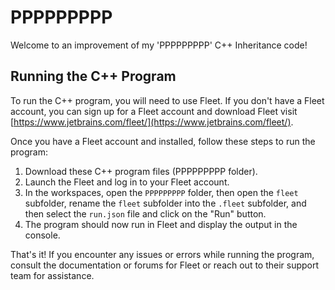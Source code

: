 # PPPPPPPPP

Welcome to an improvement of my 'PPPPPPPPP' C++ Inheritance code!

## Running the C++ Program

To run the C++ program, you will need to use Fleet. If you don't have a Fleet account, you can sign up for a Fleet account and download Fleet visit [https://www.jetbrains.com/fleet/](https://www.jetbrains.com/fleet/).

Once you have a Fleet account and installed, follow these steps to run the program:

1. Download these C++ program files (PPPPPPPPP folder).
2. Launch the Fleet and log in to your Fleet account.
3. In the workspaces, open the `PPPPPPPPP`  folder, then open the `fleet`  subfolder, rename the `fleet` subfolder into the `.fleet` subfolder, and then select the `run.json` file and click on the "Run" button.
4. The program should now run in Fleet and display the output in the console.

That's it! If you encounter any issues or errors while running the program, consult the documentation or forums for Fleet or reach out to their support team for assistance.
